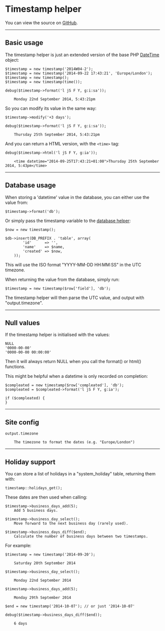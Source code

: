 
# Timestamp helper

You can view the source on [GitHub](https://github.com/craigfrancis/framework/blob/master/framework/0.1/library/class/timestamp.php).

---

## Basic usage

The timestamp helper is just an extended version of the base PHP [DateTime](http://php.net/datetime) object:

	$timestamp = new timestamp('2014W04-2');
	$timestamp = new timestamp('2014-09-22 17:43:21', 'Europe/London');
	$timestamp = new timestamp();
	$timestamp = new timestamp(time());

	debug($timestamp->format('l jS F Y, g:i:sa'));

		Monday 22nd September 2014, 5:43:21pm

So you can modify its value in the same way:

	$timestamp->modify('+3 days');

	debug($timestamp->format('l jS F Y, g:i:sa'));

		Thursday 25th September 2014, 5:43:21pm

And you can return a HTML version, with the `<time>` tag:

	debug($timestamp->html('l jS F Y, g:ia'));

		<time datetime="2014-09-25T17:43:21+01:00">Thursday 25th September 2014, 5:43pm</time>

---

## Database usage

When storing a 'datetime' value in the database, you can either use the value from:

	$timestamp->format('db');

Or simply pass the timestamp variable to the [database helper](../../doc/system/database.md):

	$now = new timestamp();

	$db->insert(DB_PREFIX . 'table', array(
			'id'      => '',
			'name'    => $name,
			'created' => $now,
		));

This will use the ISO format "YYYY-MM-DD HH:MM:SS" in the UTC timezone.

When returning the value from the database, simply run:

	$timestamp = new timestamp($row['field'], 'db');

The timestamp helper will then parse the UTC value, and output with "output.timezone".

---

## Null values

If the timestamp helper is initialised with the values:

	NULL
	'0000-00-00'
	'0000-00-00 00:00:00'

Then it will always return NULL when you call the format() or html() functions.

This might be helpful when a datetime is only recorded on completion:

	$compleated = new timestamp($row['compleated'], 'db');
	$compleated = $compleated->format('l jS F Y, g:ia');

	if ($compleated) {
	}

---

## Site config

	output.timezone

		The timezone to format the dates (e.g. "Europe/London")

---

## Holiday support

You can store a list of holidays in a "system_holiday" table, returning them with:

	timestamp::holidays_get();

These dates are then used when calling:

	$timestamp->business_days_add(5);
		Add 5 business days.

	$timestamp->business_day_select();
		Move forward to the next business day (rarely used).

	$timestamp->business_days_diff($end);
		Calculate the number of business days between two timestamps.

For example:

	$timestamp = new timestamp('2014-09-20');

		Saturday 20th September 2014

	$timestamp->business_day_select();

		Monday 22nd September 2014

	$timestamp->business_days_add(5);

		Monday 29th September 2014

	$end = new timestamp('2014-10-07'); // or just '2014-10-07'

	debug($timestamp->business_days_diff($end));

		6 days



